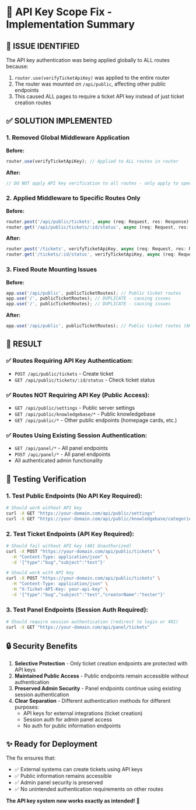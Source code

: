 # 🔧 API Key Scope Fix - Implementation Summary

## 🚨 **ISSUE IDENTIFIED**
The API key authentication was being applied globally to ALL routes because:
1. `router.use(verifyTicketApiKey)` was applied to the entire router
2. The router was mounted on `/api/public`, affecting other public endpoints
3. This caused ALL pages to require a ticket API key instead of just ticket creation routes

## ✅ **SOLUTION IMPLEMENTED**

### 1. **Removed Global Middleware Application**
**Before:**
```typescript
router.use(verifyTicketApiKey); // Applied to ALL routes in router
```

**After:**
```typescript
// DO NOT apply API key verification to all routes - only apply to specific endpoints
```

### 2. **Applied Middleware to Specific Routes Only**
**Before:**
```typescript
router.post('/api/public/tickets', async (req: Request, res: Response) => {
router.get('/api/public/tickets/:id/status', async (req: Request, res: Response) => {
```

**After:**
```typescript
router.post('/tickets', verifyTicketApiKey, async (req: Request, res: Response) => {
router.get('/tickets/:id/status', verifyTicketApiKey, async (req: Request, res: Response) => {
```

### 3. **Fixed Route Mounting Issues**
**Before:**
```typescript
app.use('/api/public', publicTicketRoutes); // Public ticket routes
app.use('/', publicTicketRoutes); // DUPLICATE - causing issues
app.use('/', publicTicketRoutes); // DUPLICATE - causing issues
```

**After:**
```typescript
app.use('/api/public', publicTicketRoutes); // Public ticket routes (API key protected)
```

## 🎯 **RESULT**

### ✅ **Routes Requiring API Key Authentication:**
- `POST /api/public/tickets` - Create ticket
- `GET /api/public/tickets/:id/status` - Check ticket status

### ✅ **Routes NOT Requiring API Key (Public Access):**
- `GET /api/public/settings` - Public server settings
- `GET /api/public/knowledgebase/*` - Public knowledgebase
- `GET /api/public/*` - Other public endpoints (homepage cards, etc.)

### ✅ **Routes Using Existing Session Authentication:**
- `GET /api/panel/*` - All panel endpoints
- `POST /api/panel/*` - All panel endpoints
- All authenticated admin functionality

## 🧪 **Testing Verification**

### 1. **Test Public Endpoints (No API Key Required):**
```bash
# Should work without API key
curl -X GET "https://your-domain.com/api/public/settings"
curl -X GET "https://your-domain.com/api/public/knowledgebase/categories"
```

### 2. **Test Ticket Endpoints (API Key Required):**
```bash
# Should fail without API key (401 Unauthorized)
curl -X POST "https://your-domain.com/api/public/tickets" \
  -H "Content-Type: application/json" \
  -d '{"type":"bug","subject":"test"}'

# Should work with API key
curl -X POST "https://your-domain.com/api/public/tickets" \
  -H "Content-Type: application/json" \
  -H "X-Ticket-API-Key: your-api-key" \
  -d '{"type":"bug","subject":"test","creatorName":"tester"}'
```

### 3. **Test Panel Endpoints (Session Auth Required):**
```bash
# Should require session authentication (redirect to login or 401)
curl -X GET "https://your-domain.com/api/panel/tickets"
```

## 🔒 **Security Benefits**

1. **Selective Protection** - Only ticket creation endpoints are protected with API keys
2. **Maintained Public Access** - Public endpoints remain accessible without authentication
3. **Preserved Admin Security** - Panel endpoints continue using existing session authentication
4. **Clear Separation** - Different authentication methods for different purposes:
   - API keys for external integrations (ticket creation)
   - Session auth for admin panel access
   - No auth for public information endpoints

## ✨ **Ready for Deployment**

The fix ensures that:
- ✅ External systems can create tickets using API keys
- ✅ Public information remains accessible
- ✅ Admin panel security is preserved
- ✅ No unintended authentication requirements on other routes

**The API key system now works exactly as intended!** 🎉
